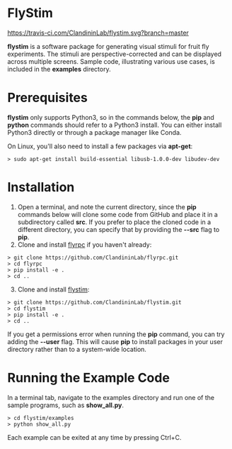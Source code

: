 # FlyStim

https://travis-ci.com/ClandininLab/flystim.svg?branch=master

**flystim** is a software package for generating visual stimuli for fruit fly experiments.  The stimuli are perspective-corrected and can be displayed across multiple screens.  Sample code, illustrating various use cases, is included in the **examples** directory.

# Prerequisites

**flystim** only supports Python3, so in the commands below, the **pip** and **python** commands should refer to a Python3 install.  You can either install Python3 directly or through a package manager like Conda.

On Linux, you'll also need to install a few packages via **apt-get**:
```shell
> sudo apt-get install build-essential libusb-1.0.0-dev libudev-dev
```

# Installation

1. Open a terminal, and note the current directory, since the **pip** commands below will clone some code from GitHub and place it in a subdirectory called **src**.  If you prefer to place the cloned code in a different directory, you can specify that by providing the **--src** flag to **pip**.
2. Clone and install [flyrpc](https://github.com/ClandininLab/flyrpc) if you haven't already:
```shell
> git clone https://github.com/ClandininLab/flyrpc.git
> cd flyrpc
> pip install -e .
> cd ..
```
3. Clone and install [flystim](https://github.com/ClandininLab/flystim):
```shell
> git clone https://github.com/ClandininLab/flystim.git
> cd flystim
> pip install -e .
> cd ..
```

If you get a permissions error when running the **pip** command, you can try adding the **--user** flag.  This will cause **pip** to install packages in your user directory rather than to a system-wide location.

# Running the Example Code

In a terminal tab, navigate to the examples directory and run one of the sample programs, such as **show_all.py**.

```shell
> cd flystim/examples
> python show_all.py
```

Each example can be exited at any time by pressing Ctrl+C.
